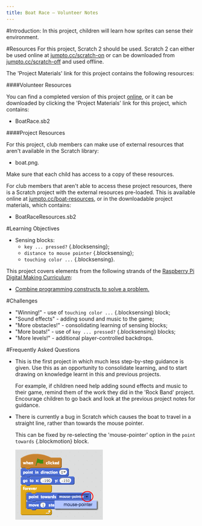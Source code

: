 ```yaml
---
title: Boat Race — Volunteer Notes
---
```


#Introduction:
In this project, children will learn how sprites can sense their environment.

#Resources
For this project, Scratch 2 should be used. Scratch 2 can either be used online at [jumpto.cc/scratch-on](http://jumpto.cc/scratch-on) or can be downloaded from [jumpto.cc/scratch-off](http://jumpto.cc/scratch-off) and used offline.

The 'Project Materials' link for this project contains the following resources:

####Volunteer Resources

You can find a completed version of this project <a href="http://scratch.mit.edu/projects/63957956/#editor">online</a>, or it can be downloaded by clicking the 'Project Materials' link for this project, which contains:

+ BoatRace.sb2

####Project Resources

For this project, club members can make use of external resources that aren't available in the Scratch library:

+ boat.png.

Make sure that each child has access to a copy of these resources.

For club members that aren't able to access these project resources, there is a Scratch project with the external resources pre-loaded. This is available online at [jumpto.cc/boat-resources](http://jumpto.cc/boat-resources), or in the downloadable project materials, which contains:

+ BoatRaceResources.sb2 

#Learning Objectives
+ Sensing blocks:
	+ `key ... pressed?` {.blocksensing};
	+ `distance to mouse pointer` {.blocksensing};
	+ `touching color ...` {.blocksensing}.

This project covers elements from the following strands of the [Raspberry Pi Digital Making Curriculum](http://rpf.io/curriculum):

+ [Combine programming constructs to solve a problem.](https://www.raspberrypi.org/curriculum/programming/builder)

#Challenges
+ "Winning!" - use of `touching color ...` {.blocksensing} block;
+ "Sound effects" - adding sound and music to the game;
+ "More obstacles!" - consolidating learning of sensing blocks;
+ "More boats!" - use of `key ... pressed?` {.blocksensing} blocks;
+ "More levels!" - additional player-controlled backdrops.

#Frequently Asked Questions
+ This is the first project in which much less step-by-step guidance is given. Use this as an opportunity to consolidate learning, and to start drawing on knowledge learnt in this and previous projects. 

	For example, if children need help adding sound effects and music to their game, remind them of the work they did in the 'Rock Band' project. Encourage children to go back and look at the previous project notes for guidance.

+ There is currently a bug in Scratch which causes the boat to travel in a straight line, rather than towards the mouse pointer.

	This can be fixed by re-selecting the 'mouse-pointer' option in the `point towards` {.blockmotion} block.

	![screenshot](images/boat-bug.png) 
